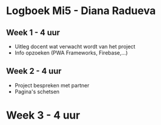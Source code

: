 # Logboek Mi5 - Diana Radueva

## Week 1 - 4 uur
* Uitleg docent wat verwacht wordt van het project
* Info opzoeken (PWA Frameworks, Firebase,...)

## Week 2 - 4 uur
* Project bespreken met partner
* Pagina's schetsen

# Week 3 - 4 uur

